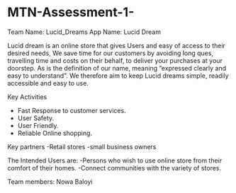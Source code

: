 # MTN-Assessment-1-
Team Name: Lucid_Dreams
App Name: Lucid Dream

Lucid dream is an online store that gives Users and easy of access to their desired needs, We save time for our customers by avoiding long ques, travelling time and costs on their behalf, to deliver your purchases at your doorstep. As is the definition of our name, meaning “expressed clearly and easy to understand”.  We therefore aim to keep Lucid dreams simple, readily accessible and easy to use. 

Key Activities
- Fast Response to customer services.
- User Safety.
- User Friendly.
- Reliable Online shopping.

Key partners
-Retail stores
-small business owners

The Intended Users are:
-Persons who wish to use online store from their comfort of their homes.
-Connect communities with the variety of stores.

Team members:
Nowa Baloyi
